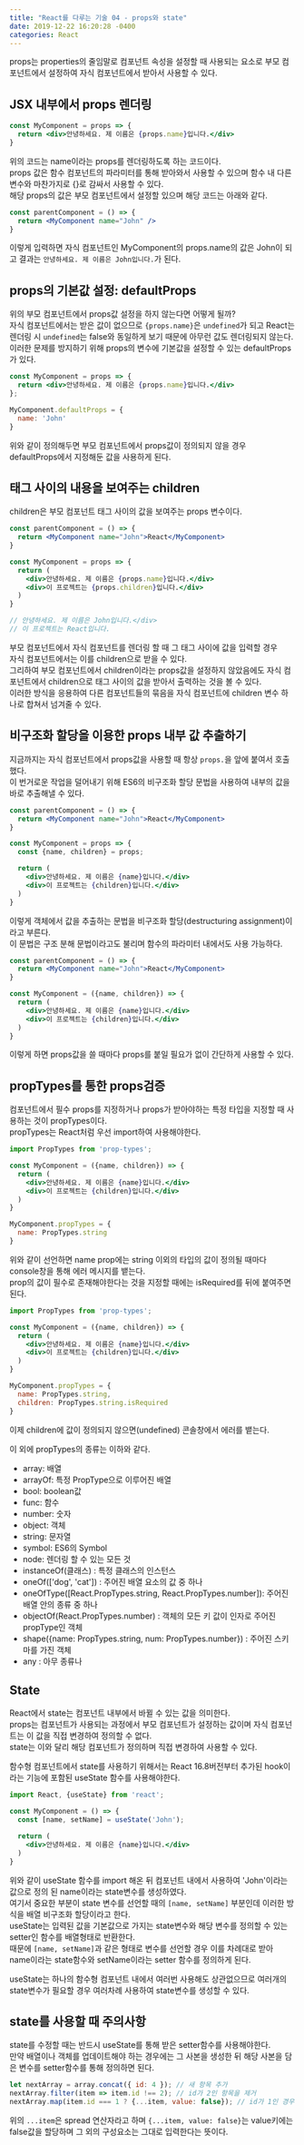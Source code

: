 ```yaml
---
title: "React를 다루는 기술 04 - props와 state"
date: 2019-12-22 16:20:28 -0400
categories: React 
---
```


props는 properties의 줄임말로 컴포넌트 속성을 설정할 때 사용되는 요소로 부모 컴포넌트에서 설정하여 자식 컴포넌트에서 받아서 사용할 수 있다.  

JSX 내부에서 props 렌더링
---------------------------
```jsx
const MyComponent = props => {
  return <div>안녕하세요. 제 이름은 {props.name}입니다.</div>
}
```

위의 코드는 name이라는 props를 렌더링하도록 하는 코드이다.  
props 값은 함수 컴포넌트의 파라미터를 통해 받아와서 사용할 수 있으며 함수 내 다른 변수와 마찬가지로 {}로 감싸서 사용할 수 있다.  
해당 props의 값은 부모 컴포넌트에서 설정할 있으며 해당 코드는 아래와 같다.  

```jsx
const parentComponent = () => {
  return <MyComponent name="John" />
}
```
이렇게 입력하면 자식 컴포넌트인 MyComponent의 props.name의 값은 John이 되고 결과는 `안녕하세요. 제 이름은 John입니다.`가 된다.  

props의 기본값 설정: defaultProps
---------------------------------
위의 부모 컴포넌트에서 props값 설정을 하지 않는다면 어떻게 될까?  
자식 컴포넌트에서는 받은 값이 없으므로 `{props.name}`은 `undefined`가 되고 React는 렌더링 시 `undefined`는 false와 동일하게 보기 때문에 아무런 값도 렌더링되지 않는다.  
이러한 문제를 방지하기 위해 props의 변수에 기본값을 설정할 수 있는 defaultProps가 있다.  

```jsx
const MyComponent = props => {
  return <div>안녕하세요. 제 이름은 {props.name}입니다.</div>
};

MyComponent.defaultProps = {
  name: 'John'
}
```
위와 같이 정의해두면 부모 컴포넌트에서 props값이 정의되지 않을 경우 defaultProps에서 지정해둔 값을 사용하게 된다.  


태그 사이의 내용을 보여주는 children
--------------------------------------
children은 부모 컴포넌트 태그 사이의 값을 보여주는 props 변수이다.  

```jsx
const parentComponent = () => {
  return <MyComponent name="John">React</MyComponent>
}

const MyComponent = props => {
  return (
    <div>안녕하세요. 제 이름은 {props.name}입니다.</div>
    <div>이 프로젝트는 {props.children}입니다.</div>
  )
}

// 안녕하세요. 제 이름은 John입니다.</div>
// 이 프로젝트는 React입니다.
```
부모 컴포넌트에서 자식 컴포넌트를 렌더링 할 때 그 태그 사이에 값을 입력할 경우  
자식 컴포넌트에서는 이를 children으로 받을 수 있다.  
그리하여 부모 컴포넌트에서 children이라는 props값을 설정하지 않았음에도 자식 컴포넌트에서 children으로 태그 사이의 값을 받아서 출력하는 것을 볼 수 있다.  
이러한 방식을 응용하여 다른 컴포넌트들의 묶음을 자식 컴포넌트에 children 변수 하나로 합쳐서 넘겨줄 수 있다.  


비구조화 할당을 이용한 props 내부 값 추출하기
------------------------------------------
지금까지는 자식 컴포넌트에서 props값을 사용할 때 항상 `props.`을 앞에 붙여서 호출했다.  
이 번거로운 작업을 덜어내기 위해 ES6의 비구조화 할당 문법을 사용하여 내부의 값을 바로 추출해낼 수 있다.  

```jsx
const parentComponent = () => {
  return <MyComponent name="John">React</MyComponent>
}

const MyComponent = props => {
  const {name, children} = props;

  return (
    <div>안녕하세요. 제 이름은 {name}입니다.</div>
    <div>이 프로젝트는 {children}입니다.</div>
  )
}
```
이렇게 객체에서 값을 추출하는 문법을 비구조화 할당(destructuring assignment)이라고 부른다.  
이 문법은 구조 분해 문법이라고도 불리며 함수의 파라미터 내에서도 사용 가능하다.  

```jsx
const parentComponent = () => {
  return <MyComponent name="John">React</MyComponent>
}

const MyComponent = ({name, children}) => {
  return (
    <div>안녕하세요. 제 이름은 {name}입니다.</div>
    <div>이 프로젝트는 {children}입니다.</div>
  )
}
```
이렇게 하면 props값을 쓸 때마다 props를 붙일 필요가 없이 간단하게 사용할 수 있다.  

propTypes를 통한 props검증
----------------------------------
컴포넌트에서 필수 props를 지정하거나 props가 받아야하는 특정 타입을 지정할 때 사용하는 것이 propTypes이다.  
propTypes는 React처럼 우선 import하여 사용해야한다.  

```jsx
import PropTypes from 'prop-types';

const MyComponent = ({name, children}) => {
  return (
    <div>안녕하세요. 제 이름은 {name}입니다.</div>
    <div>이 프로젝트는 {children}입니다.</div>
  )
}

MyComponent.propTypes = {
  name: PropTypes.string
}
```
위와 같이 선언하면 name prop에는 string 이외의 타입의 값이 정의될 때마다 console창을 통해 에러 메시지를 뱉는다.  
prop의 값이 필수로 존재해야한다는 것을 지정할 때에는 isRequired를 뒤에 붙여주면 된다.  

```jsx
import PropTypes from 'prop-types';

const MyComponent = ({name, children}) => {
  return (
    <div>안녕하세요. 제 이름은 {name}입니다.</div>
    <div>이 프로젝트는 {children}입니다.</div>
  )
}

MyComponent.propTypes = {
  name: PropTypes.string,
  children: PropTypes.string.isRequired
}
```
이제 children에 값이 정의되지 않으면(undefined) 콘솔창에서 에러를 뱉는다.  

이 외에 propTypes의 종류는 이하와 같다.  
* array: 배열  
* arrayOf: 특정 PropType으로 이루어진 배열  
* bool: boolean값  
* func: 함수   
* number: 숫자  
* object: 객체  
* string: 문자열  
* symbol: ES6의 Symbol  
* node: 렌더링 할 수 있는 모든 것  
* instanceOf(클래스) : 특정 클래스의 인스턴스  
* oneOf(['dog', 'cat']) : 주어진 배열 요소의 값 중 하나  
* oneOfType([React.PropTypes.string, React.PropTypes.number]): 주어진 배열 안의 종류 중 하나  
* objectOf(React.PropTypes.number) : 객체의 모든 키 값이 인자로 주어진 propType인 객체  
* shape({name: PropTypes.string, num: PropTypes.number}) : 주어진 스키마를 가진 객체  
* any : 아무 종류나  


State
----------------------------
React에서 state는 컴포넌트 내부에서 바뀔 수 있는 값을 의미한다.  
props는 컴포넌트가 사용되는 과정에서 부모 컴포넌트가 설정하는 값이며 자식 컴포넌트는 이 값을 직접 변경하여 정의할 수 없다.  
state는 이와 달리 해당 컴포넌트가 정의하며 직접 변경하여 사용할 수 있다.  

함수형 컴포넌트에서 state를 사용하기 위해서는 React 16.8버전부터 추가된 hook이라는 기능에 포함된 useState 함수를 사용해야한다.  

```jsx
import React, {useState} from 'react';

const MyComponent = () => {
  const [name, setName] = useState('John');

  return (
    <div>안녕하세요. 제 이름은 {name}입니다.</div>
  )
}
```
위와 같이 useState 함수를 import 해온 뒤 컴포넌트 내에서 사용하여 'John'이라는 값으로 정의 된 name이라는 state변수를 생성하였다.  
여기서 중요한 부분이 state 변수를 선언할 때의 `[name, setName]` 부분인데 이러한 방식을 배열 비구조화 할당이라고 한다.  
useState는 입력된 값을 기본값으로 가지는 state변수와 해당 변수를 정의할 수 있는 setter인 함수를 배열형태로 반환한다.  
때문에 `[name, setName]`과 같은 형태로 변수를 선언할 경우 이를 차례대로 받아 name이라는 state함수와 setName이라는 setter 함수를 정의하게 된다.  

useState는 하나의 함수형 컴포넌트 내에서 여러번 사용해도 상관없으므로 여러개의 state변수가 필요할 경우 여러차례 사용하여 state변수를 생성할 수 있다.  

state를 사용할 때 주의사항
-----------------------------
state를 수정할 때는 반드시 useState를 통해 받은 setter함수를 사용해야한다.  
만약 배열이나 객체를 업데이트해야 하는 경우에는 그 사본을 생성한 뒤 해당 사본을 담은 변수를 setter함수를 통해 정의하면 된다.  

```jsx
let nextArray = array.concat({ id: 4 }); // 새 항목 추가  
nextArray.filter(item => item.id !== 2); // id가 2인 항목을 제거
nextArray.map(item.id === 1 ? {...item, value: false}); // id가 1인 경우 해당 항목의 value를 false로 변경
```
위의 `...item`은 spread 연산자라고 하며 `{...item, value: false}`는 value키에는 false값을 할당하며 그 외의 구성요소는 그대로 입력한다는 뜻이다.  


